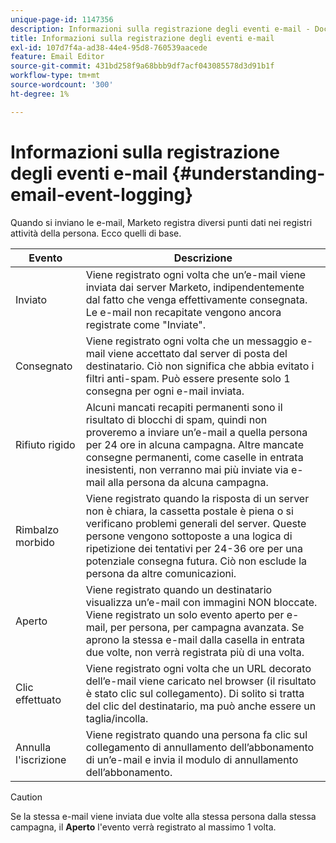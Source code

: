 ```yaml
---
unique-page-id: 1147356
description: Informazioni sulla registrazione degli eventi e-mail - Documentazione di Marketo - Documentazione del prodotto
title: Informazioni sulla registrazione degli eventi e-mail
exl-id: 107d7f4a-ad38-44e4-95d8-760539aacede
feature: Email Editor
source-git-commit: 431bd258f9a68bbb9df7acf043085578d3d91b1f
workflow-type: tm+mt
source-wordcount: '300'
ht-degree: 1%

---
```


# Informazioni sulla registrazione degli eventi e-mail {#understanding-email-event-logging}

Quando si inviano le e-mail, Marketo registra diversi punti dati nei registri attività della persona. Ecco quelli di base.

| Evento | Descrizione |
|---|---|
| Inviato | Viene registrato ogni volta che un’e-mail viene inviata dai server Marketo, indipendentemente dal fatto che venga effettivamente consegnata. Le e-mail non recapitate vengono ancora registrate come &quot;Inviate&quot;. |
| Consegnato | Viene registrato ogni volta che un messaggio e-mail viene accettato dal server di posta del destinatario. Ciò non significa che abbia evitato i filtri anti-spam. Può essere presente solo 1 consegna per ogni e-mail inviata. |
| Rifiuto rigido | Alcuni mancati recapiti permanenti sono il risultato di blocchi di spam, quindi non proveremo a inviare un’e-mail a quella persona per 24 ore in alcuna campagna. Altre mancate consegne permanenti, come caselle in entrata inesistenti, non verranno mai più inviate via e-mail alla persona da alcuna campagna. |
| Rimbalzo morbido | Viene registrato quando la risposta di un server non è chiara, la cassetta postale è piena o si verificano problemi generali del server. Queste persone vengono sottoposte a una logica di ripetizione dei tentativi per 24-36 ore per una potenziale consegna futura. Ciò non esclude la persona da altre comunicazioni. |
| Aperto | Viene registrato quando un destinatario visualizza un’e-mail con immagini NON bloccate. Viene registrato un solo evento aperto per e-mail, per persona, per campagna avanzata. Se aprono la stessa e-mail dalla casella in entrata due volte, non verrà registrata più di una volta. |
| Clic effettuato | Viene registrato ogni volta che un URL decorato dell’e-mail viene caricato nel browser (il risultato è stato clic sul collegamento). Di solito si tratta del clic del destinatario, ma può anche essere un taglia/incolla. |
| Annulla l&#39;iscrizione | Viene registrato quando una persona fa clic sul collegamento di annullamento dell’abbonamento di un’e-mail e invia il modulo di annullamento dell’abbonamento. |

>[!CAUTION]
>
>Se la stessa e-mail viene inviata due volte alla stessa persona dalla stessa campagna, il **Aperto** l&#39;evento verrà registrato al massimo 1 volta.
